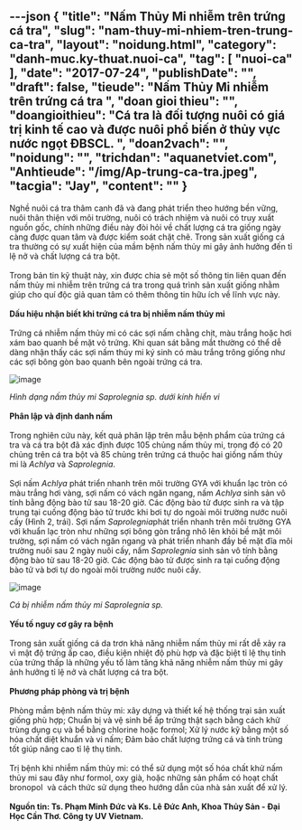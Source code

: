 ---json
{
    "title": "Nấm Thủy Mi  nhiễm trên trứng cá tra",
    "slug": "nam-thuy-mi-nhiem-tren-trung-ca-tra",
    "layout": "noidung.html",
    "category": "danh-muc.ky-thuat.nuoi-ca",
    "tag": [
        "nuoi-ca"
    ],
    "date": "2017-07-24",
    "publishDate": "",
    "draft": false,
    "tieude": "Nấm Thủy Mi nhiễm trên trứng cá tra ",
    "doan gioi thieu": "",
    "doangioithieu": "Cá tra là đối tượng nuôi có giá trị kinh tế cao và được nuôi phổ biến ở thủy vực nước ngọt ĐBSCL. ",
    "doan2vach": "",
    "noidung": "",
    "trichdan": "aquanetviet.com",
    "Anhtieude": "/img/Ap-trung-ca-tra.jpeg",
    "tacgia": "Jay",
    "__content__": ""
}
---
<p>Nghề nu&ocirc;i c&aacute; tra th&acirc;m canh đ&atilde; v&agrave; đang ph&aacute;t triển theo hướng bền vững, nu&ocirc;i th&acirc;n thiện với m&ocirc;i trường, nu&ocirc;i c&oacute; tr&aacute;ch nhiệm v&agrave; nu&ocirc;i c&oacute; truy xuất nguồn gốc, ch&iacute;nh những điều n&agrave;y đ&ograve;i hỏi về chất lượng c&aacute; tra giống ng&agrave;y c&agrave;ng được quan t&acirc;m v&agrave; được kiểm so&aacute;t chặt chẽ. Trong sản xuất giống c&aacute; tra thường c&oacute; sự xuất hiện của mầm bệnh nấm thủy mi g&acirc;y ảnh hưởng đến tỉ lệ nở v&agrave; chất lượng c&aacute; tra bột.&nbsp;<br />
<br />
Trong bản tin kỹ thuật n&agrave;y, xin được chia sẻ một số th&ocirc;ng tin li&ecirc;n quan đến nấm thủy mi nhiễm tr&ecirc;n trứng c&aacute; tra trong qu&aacute; tr&igrave;nh sản xuất giống nhằm gi&uacute;p cho qu&iacute; độc giả quan t&acirc;m c&oacute; th&ecirc;m th&ocirc;ng tin hữu &iacute;ch về lĩnh vực n&agrave;y.<br />
<br />
<strong>Dấu hiệu nhận biết khi trứng c&aacute; tra bị nhiễm nấm thủy mi</strong><br />
<br />
Trứng c&aacute; nhiễm nấm thủy mi c&oacute; c&aacute;c sợi nấm chằng chịt, m&agrave;u trắng hoặc hơi x&aacute;m bao quanh bề mặt vỏ trứng. Khi quan s&aacute;t bằng mắt thường c&oacute; thể dễ d&agrave;ng nhận thấy c&aacute;c sợi nấm thủy mi k&yacute; sinh c&oacute; m&agrave;u trắng tr&ocirc;ng giống như c&aacute;c sợi b&ocirc;ng g&ograve;n bao quanh b&ecirc;n ngo&agrave;i trứng c&aacute; tra.</p>

<p><img alt="image" src="http://68.media.tumblr.com/2194d50d79c0cf3e8f62919a9aed65b2/tumblr_inline_o2hae3grP51txo3bl_1280.jpg" /></p>

<p><em>H&igrave;nh dạng nấm thủy mi Saprolegnia sp. dưới k&iacute;nh hiển vi</em><br />
<br />
<strong>Ph&acirc;n lập v&agrave; định danh nấm</strong><br />
<br />
Trong nghi&ecirc;n cứu n&agrave;y, kết quả ph&acirc;n lập tr&ecirc;n mẫu bệnh phẩm của trứng c&aacute; tra v&agrave; c&aacute; tra bột đ&atilde; x&aacute;c định được 105 chủng nấm thủy mi, trong đ&oacute; c&oacute; 20 chủng tr&ecirc;n c&aacute; tra bột v&agrave; 85 chủng tr&ecirc;n trứng c&aacute; thuộc hai giống nấm thủy mi l&agrave;&nbsp;<em>Achlya</em>&nbsp;v&agrave;&nbsp;<em>Saprolegnia</em>.&nbsp;<br />
<br />
Sợi nấm&nbsp;<em>Achlya</em>&nbsp;ph&aacute;t triển nhanh tr&ecirc;n m&ocirc;i trường GYA với khuẩn lạc tr&ograve;n c&oacute; m&agrave;u trắng hơi v&agrave;ng, sợi nấm c&oacute; v&aacute;ch ngăn ngang, nấm&nbsp;<em>Achlya</em>&nbsp;sinh sản v&ocirc; t&iacute;nh bằng động b&agrave;o tử sau 18-20 giờ. C&aacute;c động b&agrave;o tử được sinh ra v&agrave; tập trung tại cuống động b&agrave;o tử trước khi bơi tự do ngo&agrave;i m&ocirc;i trường nước nu&ocirc;i cấy (H&igrave;nh 2, tr&aacute;i). Sợi nấm&nbsp;<em>Saprolegnia</em>ph&aacute;t triển nhanh tr&ecirc;n m&ocirc;i trường GYA với khuẩn lạc tr&ograve;n như những sợi b&ocirc;ng g&ograve;n trắng nh&ocirc; l&ecirc;n khỏi bề mặt m&ocirc;i trường, sợi nấm c&oacute; v&aacute;ch ngăn ngang v&agrave; ph&aacute;t triển nhanh đầy bề mặt đĩa m&ocirc;i trường nu&ocirc;i sau 2 ng&agrave;y nu&ocirc;i cấy, nấm&nbsp;<em>Saprolegnia</em>&nbsp;sinh sản v&ocirc; t&iacute;nh bằng động b&agrave;o tử sau 18-20 giờ. C&aacute;c động b&agrave;o tử được sinh ra tại cuống động b&agrave;o tử v&agrave; bơi tự do ngo&agrave;i m&ocirc;i trường nước nu&ocirc;i cấy.</p>

<p><img alt="image" src="http://68.media.tumblr.com/926db7ab7f7dcd9cfea8a11b5b9965a3/tumblr_inline_o2hafjj0We1txo3bl_1280.jpg" /></p>

<p><em>C&aacute; bị nhiễm nấm thủy mi&nbsp;Saprolegnia sp.&nbsp;</em><br />
<br />
<strong>Yếu tố nguy cơ g&acirc;y ra bệnh</strong><br />
<br />
Trong sản xuất giống c&aacute; da trơn khả năng nhiễm nấm thủy mi rất dễ xảy ra v&igrave; mật độ trứng ấp cao, điều kiện nhiệt độ ph&ugrave; hợp v&agrave; đặc biệt tỉ lệ thụ tinh của trứng thấp l&agrave; những yếu tố l&agrave;m tăng khả năng nhiễm nấm thủy mi g&acirc;y ảnh hưởng tỉ lệ nở v&agrave; chất lượng c&aacute; tra bột.<br />
<br />
<strong>Phương ph&aacute;p ph&ograve;ng v&agrave; trị bệnh</strong><br />
<br />
Ph&ograve;ng mầm bệnh nấm thủy mi: x&acirc;y dựng v&agrave; thiết kế hệ thống trại sản xuất giống ph&ugrave; hợp; Chuẩn bị v&agrave; vệ sinh bể ấp trứng thật sạch bằng c&aacute;ch khử tr&ugrave;ng dụng cụ v&agrave; bể bằng chlorine hoặc formol; Xử l&yacute; nước kỹ bằng một số h&oacute;a chất diệt khuẩn v&agrave; vi nấm; Đảm bảo chất lượng trứng c&aacute; v&agrave; tinh tr&ugrave;ng tốt gi&uacute;p n&acirc;ng cao tỉ lệ thụ tinh.<br />
<br />
Trị bệnh khi nhiễm nấm thủy mi: c&oacute; thể sử dụng một số h&oacute;a chất khử nấm thủy mi sau đ&acirc;y như formol, oxy gi&agrave;, hoặc những sản phẩm c&oacute; hoạt chất bronopol &nbsp;v&agrave; c&aacute;ch thức sử dụng theo hướng dẫn của nh&agrave; sản xuất để xử l&yacute;.&nbsp;<br />
<br />
<strong>Ngu&ocirc;̀n tin: Ts. Phạm Minh Đức v&agrave; Ks. L&ecirc; Đức Anh, Khoa Thủy Sản - Đại Học Cần Thơ. C&ocirc;ng ty UV Vietnam.&nbsp;</strong></p>
